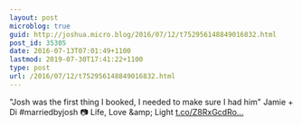 ```yaml
---
layout: post
microblog: true
guid: http://joshua.micro.blog/2016/07/12/t752956148849016832.html
post_id: 35305
date: 2016-07-13T07:01:49+1100
lastmod: 2019-07-30T17:41:22+1100
type: post
url: /2016/07/12/t752956148849016832.html
---
```

"Josh was the first thing I booked, I needed to make sure I had him" Jamie + Di #marriedbyjosh 📷 Life, Love &amp;amp; Light [t.co/Z8RxGcdRo...](https://t.co/Z8RxGcdRoZ)

